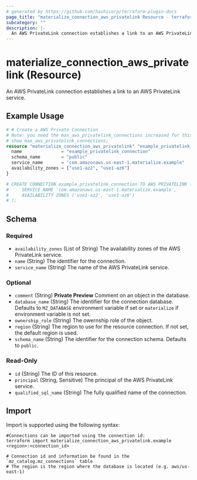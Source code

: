 ```yaml
---
# generated by https://github.com/hashicorp/terraform-plugin-docs
page_title: "materialize_connection_aws_privatelink Resource - terraform-provider-materialize"
subcategory: ""
description: |-
  An AWS PrivateLink connection establishes a link to an AWS PrivateLink service.
---
```


# materialize_connection_aws_privatelink (Resource)

An AWS PrivateLink connection establishes a link to an AWS PrivateLink service.

## Example Usage

```terraform
# # Create a AWS Private Connection
# Note: you need the max_aws_privatelink_connections increased for this to work:
# show max_aws_privatelink_connections;
resource "materialize_connection_aws_privatelink" "example_privatelink_connection" {
  name               = "example_privatelink_connection"
  schema_name        = "public"
  service_name       = "com.amazonaws.us-east-1.materialize.example"
  availability_zones = ["use1-az2", "use1-az6"]
}

# CREATE CONNECTION example_privatelink_connection TO AWS PRIVATELINK (
#     SERVICE NAME 'com.amazonaws.us-east-1.materialize.example',
#     AVAILABILITY ZONES ('use1-az2', 'use1-az6')
# );
```

<!-- schema generated by tfplugindocs -->
## Schema

### Required

- `availability_zones` (List of String) The availability zones of the AWS PrivateLink service.
- `name` (String) The identifier for the connection.
- `service_name` (String) The name of the AWS PrivateLink service.

### Optional

- `comment` (String) **Private Preview** Comment on an object in the database.
- `database_name` (String) The identifier for the connection database. Defaults to `MZ_DATABASE` environment variable if set or `materialize` if environment variable is not set.
- `ownership_role` (String) The owernship role of the object.
- `region` (String) The region to use for the resource connection. If not set, the default region is used.
- `schema_name` (String) The identifier for the connection schema. Defaults to `public`.

### Read-Only

- `id` (String) The ID of this resource.
- `principal` (String, Sensitive) The principal of the AWS PrivateLink service.
- `qualified_sql_name` (String) The fully qualified name of the connection.

## Import

Import is supported using the following syntax:

```shell
#Connections can be imported using the connection id:
terraform import materialize_connection_aws_privatelink.example <region>:<connection_id>

# Connection id and information be found in the `mz_catalog.mz_connections` table
# The region is the region where the database is located (e.g. aws/us-east-1)
```
